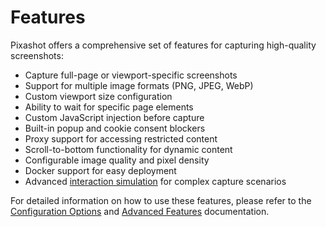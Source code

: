 # Features

Pixashot offers a comprehensive set of features for capturing high-quality screenshots:

- Capture full-page or viewport-specific screenshots
- Support for multiple image formats (PNG, JPEG, WebP)
- Custom viewport size configuration
- Ability to wait for specific page elements
- Custom JavaScript injection before capture
- Built-in popup and cookie consent blockers
- Proxy support for accessing restricted content
- Scroll-to-bottom functionality for dynamic content
- Configurable image quality and pixel density
- Docker support for easy deployment
- Advanced [interaction simulation](interactions.md) for complex capture scenarios

For detailed information on how to use these features, please refer to the [Configuration Options](configuration.md) and [Advanced Features](advanced.md) documentation.